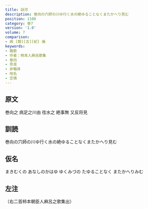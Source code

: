 ```yaml
---
title: 詠河
description: 巻向の穴師の川ゆ行く水の絶ゆることなくまたかへり見む
position: 1100
category: 巻7
version: '1.0'
volume: 7
comparison:
- 病 [類][古][紀] 痛
keywords:
- 雑歌
- 作者：柿本人麻呂歌集
- 巻向
- 奈良
- 非略体
- 地名
- 恋情
---
```


## 原文

巻向之 病足之川由 徃水之 絶事無 又反将見

## 訓読

巻向の穴師の川ゆ行く水の絶ゆることなくまたかへり見む

## 仮名

まきむくの あなしのかはゆ ゆくみづの たゆることなく またかへりみむ

## 左注

（右二首柿本朝臣人麻呂之歌集出）
